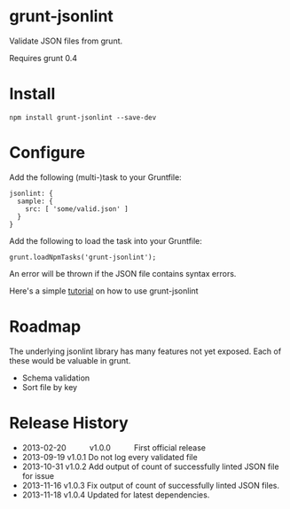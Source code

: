 grunt-jsonlint
==============

Validate JSON files from grunt.

Requires grunt 0.4

# Install

    npm install grunt-jsonlint --save-dev

# Configure

Add the following (multi-)task to your Gruntfile:

    jsonlint: {
      sample: {
        src: [ 'some/valid.json' ]
      }
    }

Add the following to load the task into your Gruntfile:

    grunt.loadNpmTasks('grunt-jsonlint');

An error will be thrown if the JSON file contains syntax errors.

Here's a simple [tutorial](http://grunt-tasks.com/grunt-jsonlint/ "grunt") on how to use grunt-jsonlint

# Roadmap

The underlying jsonlint library has many features not yet exposed.
Each of these would be valuable in grunt.

* Schema validation
* Sort file by key

# Release History

* 2013-02-20   v1.0.0   First official release
* 2013-09-19   v1.0.1   Do not log every validated file
* 2013-10-31   v1.0.2   Add output of count of successfully linted JSON file for issue
* 2013-11-16   v1.0.3   Fix output of count of successfully linted JSON files.
* 2013-11-18   v1.0.4   Updated for latest dependencies.

